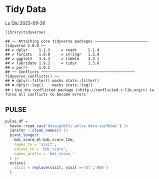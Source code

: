 Tidy Data
================
Lu Qiu
2023-09-26

``` r
library(tidyverse)
```

    ## ── Attaching core tidyverse packages ──────────────────────── tidyverse 2.0.0 ──
    ## ✔ dplyr     1.1.3     ✔ readr     2.1.4
    ## ✔ forcats   1.0.0     ✔ stringr   1.5.0
    ## ✔ ggplot2   3.4.3     ✔ tibble    3.2.1
    ## ✔ lubridate 1.9.2     ✔ tidyr     1.3.0
    ## ✔ purrr     1.0.2     
    ## ── Conflicts ────────────────────────────────────────── tidyverse_conflicts() ──
    ## ✖ dplyr::filter() masks stats::filter()
    ## ✖ dplyr::lag()    masks stats::lag()
    ## ℹ Use the conflicted package (<http://conflicted.r-lib.org/>) to force all conflicts to become errors

## PULSE

``` r
pulse_df = 
  haven::read_sas('data/public_pulse_data.sas7bdat') |>
  janitor ::clean_names() |>
  pivot_longer(
    bdi_score_bl:bdi_score_12m,
    names_to = 'visit',
    values_to = 'bdi_score',
    names_prefix = 'bdi_score_'
  ) |>
  mutate(
    visit = replace(visit, visit =='bl','00m')
  )
```
